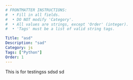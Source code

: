 ```yaml
---
# FRONTMATTER INSTRUCTIONS:
#  • Fill in all fields.
#  • DO NOT modify 'Category'.
#  • All values are strings, except 'Order' (integer).
#  • 'Tags' must be a list of valid string tags.

Title: "asd"
Description: "sad"
Category: js
Tags: ["Python"]
Order: 1
---
```


This is for testingss
sdsd
sd
